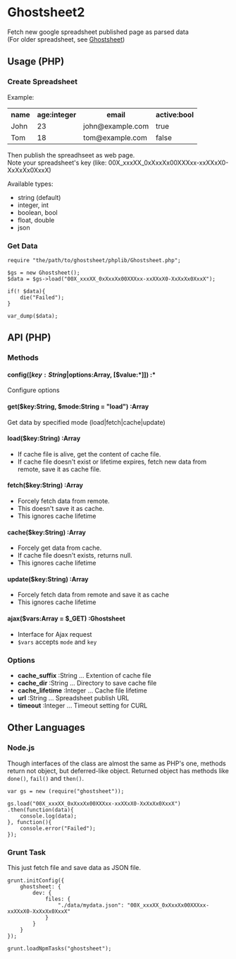 
# Ghostsheet2

Fetch new google spreadsheet published page as parsed data  
(For older spreadsheet, see [Ghostsheet](http://github.com/mach3/ghostsheet))

## Usage (PHP)

### Create Spreadsheet

Example:

<table>
    <tr>
        <th>name</th>
        <th>age:integer</th>
        <th>email</th>
        <th>active:bool</th>
    </tr>
    <tr>
        <td>John</td>
        <td>23</td>
        <td>john@example.com</td>
        <td>true</td>
    </tr>
    <tr>
        <td>Tom</td>
        <td>18</td>
        <td>tom@example.com</td>
        <td>false</td>
    </tr>
</table>

Then publish the spreadhseet as web page.  
Note your spreadsheet's key (like: 00X_xxxXX_0xXxxXx00XXXxx-xxXXxX0-XxXxXx0XxxX)

Available types:

- string (default)
- integer, int
- boolean, bool
- float, double
- json 

### Get Data

    require "the/path/to/ghostsheet/phplib/Ghostsheet.php";

    $gs = new Ghostsheet();
    $data = $gs->load("00X_xxxXX_0xXxxXx00XXXxx-xxXXxX0-XxXxXx0XxxX");

    if(! $data){
        die("Failed");
    }

    var_dump($data);

## API (PHP)

### Methods

#### **config([$key:String|$options:Array, [$value:\*]]) :\***  

Configure options

#### get($key:String, $mode:String = "load") :Array

Get data by specified mode (load|fetch|cache|update)

#### load($key:String) :Array

- If cache file is alive, get the content of cache file.
- If cache file doesn't exist or lifetime expires, fetch new data from remote, save it as cache file.

#### fetch($key:String) :Array

- Forcely fetch data from remote.
- This doesn't save it as cache.
- This ignores cache lifetime

#### cache($key:String) :Array

- Forcely get data from cache.
- If cache file doesn't exists, returns null.  
- This ignores cache lifetime

#### update($key:String) :Array

- Forcely fetch data from remote and save it as cache
- This ignores cache lifetime

#### ajax($vars:Array = $_GET) :Ghostsheet

- Interface for Ajax request
- `$vars` accepts `mode` and `key`

### Options

- **cache_suffix** :String ... Extention of cache file
- **cache_dir** :String ... Directory to save cache file
- **cache_lifetime** :Integer ... Cache file lifetime
- **url** :String ... Spreadsheet publish URL
- **timeout** :Integer ... Timeout setting for CURL


## Other Languages

### Node.js

Though interfaces of the class are almost the same as PHP's one,
methods return not object, but deferred-like object.
Returned object has methods like `done()`, `fail()` and `then()`.

    var gs = new (require("ghostsheet"));

    gs.load("00X_xxxXX_0xXxxXx00XXXxx-xxXXxX0-XxXxXx0XxxX")
    .then(function(data){
        console.log(data);
    }, function(){
        console.error("Failed");
    });

### Grunt Task

This just fetch file and save data as JSON file.

    grunt.initConfig({
        ghostsheet: {
            dev: {
                files: {
                    "./data/mydata.json": "00X_xxxXX_0xXxxXx00XXXxx-xxXXxX0-XxXxXx0XxxX"
                }
            }
        }
    });

    grunt.loadNpmTasks("ghostsheet");
